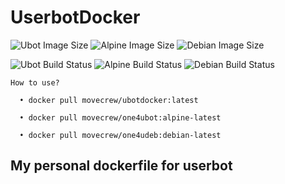 # UserbotDocker

![Ubot Image Size](https://img.shields.io/docker/image-size/movecrew/ubotdocker/latest?color=black&label=Ubot%20Image%20Size) ![Alpine Image Size](https://img.shields.io/docker/image-size/movecrew/one4ubot/alpine-latest?label=Alpine%20Image%20Size) ![Debian Image Size](https://img.shields.io/docker/image-size/movecrew/one4udeb/debian-latest?color=brown&label=Debian%20Image%20Size)

![Ubot Build Status](https://img.shields.io/docker/cloud/build/movecrew/ubotdocker?color=Red&label=Ubot%20Build) ![Alpine Build Status](https://img.shields.io/docker/cloud/build/movecrew/one4ubot?color=navy&label=Alpine%20Build) ![Debian Build Status](https://img.shields.io/docker/cloud/build/movecrew/one4udeb?color=silver&label=Debian%20Build)

```
How to use?

  • docker pull movecrew/ubotdocker:latest

  • docker pull movecrew/one4ubot:alpine-latest

  • docker pull movecrew/one4udeb:debian-latest
```

## My personal dockerfile for userbot